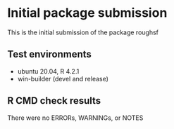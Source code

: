 # Initial package submission

This is the initial submission of the package roughsf

## Test environments
* ubuntu 20.04, R 4.2.1
* win-builder (devel and release)

## R CMD check results

There were no ERRORs, WARNINGs, or NOTES 

